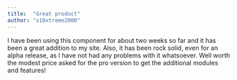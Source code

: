 ```yaml
---
title:  "Great product"
author: "s10xtreme2000"
---
```

I have been using this component for about two weeks so far and it has been a great addition to my site. Also, it has been rock solid, even for an alpha release, as I have not had any problems with it whatsoever. Well worth the modest price asked for the pro version to get the additional modules and features!